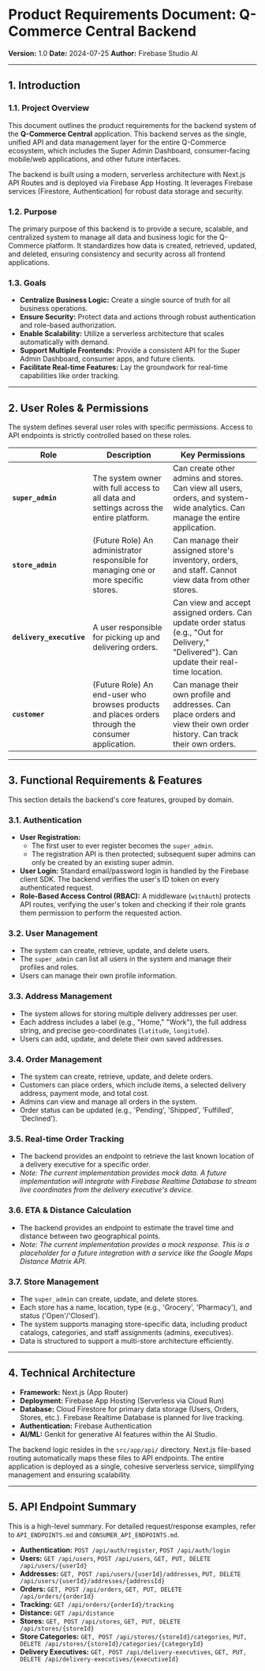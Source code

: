 
# Product Requirements Document: Q-Commerce Central Backend

**Version:** 1.0
**Date:** 2024-07-25
**Author:** Firebase Studio AI

---

## 1. Introduction

### 1.1. Project Overview
This document outlines the product requirements for the backend system of the **Q-Commerce Central** application. This backend serves as the single, unified API and data management layer for the entire Q-Commerce ecosystem, which includes the Super Admin Dashboard, consumer-facing mobile/web applications, and other future interfaces.

The backend is built using a modern, serverless architecture with Next.js API Routes and is deployed via Firebase App Hosting. It leverages Firebase services (Firestore, Authentication) for robust data storage and security.

### 1.2. Purpose
The primary purpose of this backend is to provide a secure, scalable, and centralized system to manage all data and business logic for the Q-Commerce platform. It standardizes how data is created, retrieved, updated, and deleted, ensuring consistency and security across all frontend applications.

### 1.3. Goals
- **Centralize Business Logic:** Create a single source of truth for all business operations.
- **Ensure Security:** Protect data and actions through robust authentication and role-based authorization.
- **Enable Scalability:** Utilize a serverless architecture that scales automatically with demand.
- **Support Multiple Frontends:** Provide a consistent API for the Super Admin Dashboard, consumer apps, and future clients.
- **Facilitate Real-time Features:** Lay the groundwork for real-time capabilities like order tracking.

---

## 2. User Roles & Permissions

The system defines several user roles with specific permissions. Access to API endpoints is strictly controlled based on these roles.

| Role                 | Description                                                                                               | Key Permissions                                                                                                                                  |
| -------------------- | --------------------------------------------------------------------------------------------------------- | ------------------------------------------------------------------------------------------------------------------------------------------------ |
| **`super_admin`**    | The system owner with full access to all data and settings across the entire platform.                      | Can create other admins and stores. Can view all users, orders, and system-wide analytics. Can manage the entire application.                    |
| **`store_admin`**    | (Future Role) An administrator responsible for managing one or more specific stores.                        | Can manage their assigned store's inventory, orders, and staff. Cannot view data from other stores.                                            |
| **`delivery_executive`**| A user responsible for picking up and delivering orders.                                                   | Can view and accept assigned orders. Can update order status (e.g., "Out for Delivery," "Delivered"). Can update their real-time location.     |
| **`customer`**       | (Future Role) An end-user who browses products and places orders through the consumer application.          | Can manage their own profile and addresses. Can place orders and view their own order history. Can track their own orders.                     |

---

## 3. Functional Requirements & Features

This section details the backend's core features, grouped by domain.

### 3.1. Authentication
- **User Registration:**
  - The first user to ever register becomes the `super_admin`.
  - The registration API is then protected; subsequent super admins can only be created by an existing super admin.
- **User Login:** Standard email/password login is handled by the Firebase client SDK. The backend verifies the user's ID token on every authenticated request.
- **Role-Based Access Control (RBAC):** A middleware (`withAuth`) protects API routes, verifying the user's token and checking if their role grants them permission to perform the requested action.

### 3.2. User Management
- The system can create, retrieve, update, and delete users.
- The `super_admin` can list all users in the system and manage their profiles and roles.
- Users can manage their own profile information.

### 3.3. Address Management
- The system allows for storing multiple delivery addresses per user.
- Each address includes a label (e.g., "Home," "Work"), the full address string, and precise geo-coordinates (`latitude`, `longitude`).
- Users can add, update, and delete their own saved addresses.

### 3.4. Order Management
- The system can create, retrieve, update, and delete orders.
- Customers can place orders, which include items, a selected delivery address, payment mode, and total cost.
- Admins can view and manage all orders in the system.
- Order status can be updated (e.g., 'Pending', 'Shipped', 'Fulfilled', 'Declined').

### 3.5. Real-time Order Tracking
- The backend provides an endpoint to retrieve the last known location of a delivery executive for a specific order.
- _Note: The current implementation provides mock data. A future implementation will integrate with Firebase Realtime Database to stream live coordinates from the delivery executive's device._

### 3.6. ETA & Distance Calculation
- The backend provides an endpoint to estimate the travel time and distance between two geographical points.
- _Note: The current implementation provides a mock response. This is a placeholder for a future integration with a service like the Google Maps Distance Matrix API._

### 3.7. Store Management
- The `super_admin` can create, update, and delete stores.
- Each store has a name, location, type (e.g., 'Grocery', 'Pharmacy'), and status ('Open'/'Closed').
- The system supports managing store-specific data, including product catalogs, categories, and staff assignments (admins, executives).
- Data is structured to support a multi-store architecture efficiently.

---

## 4. Technical Architecture

- **Framework:** Next.js (App Router)
- **Deployment:** Firebase App Hosting (Serverless via Cloud Run)
- **Database:** Cloud Firestore for primary data storage (Users, Orders, Stores, etc.). Firebase Realtime Database is planned for live tracking.
- **Authentication:** Firebase Authentication
- **AI/ML:** Genkit for generative AI features within the AI Studio.

The backend logic resides in the `src/app/api/` directory. Next.js file-based routing automatically maps these files to API endpoints. The entire application is deployed as a single, cohesive serverless service, simplifying management and ensuring scalability.

---

## 5. API Endpoint Summary

This is a high-level summary. For detailed request/response examples, refer to `API_ENDPOINTS.md` and `CONSUMER_API_ENDPOINTS.md`.

- **Authentication:** `POST /api/auth/register`, `POST /api/auth/login`
- **Users:** `GET /api/users`, `POST /api/users`, `GET, PUT, DELETE /api/users/{userId}`
- **Addresses:** `GET, POST /api/users/{userId}/addresses`, `PUT, DELETE /api/users/{userId}/addresses/{addressId}`
- **Orders:** `GET, POST /api/orders`, `GET, PUT, DELETE /api/orders/{orderId}`
- **Tracking:** `GET /api/orders/{orderId}/tracking`
- **Distance:** `GET /api/distance`
- **Stores:** `GET, POST /api/stores`, `GET, PUT, DELETE /api/stores/{storeId}`
- **Store Categories:** `GET, POST /api/stores/{storeId}/categories`, `PUT, DELETE /api/stores/{storeId}/categories/{categoryId}`
- **Delivery Executives:** `GET, POST /api/delivery-executives`, `GET, PUT, DELETE /api/delivery-executives/{executiveId}`

